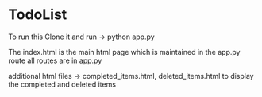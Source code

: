 # TodoList
To run this Clone it and run -> python app.py

The index.html is the main html page 
which is maintained in the app.py route
all routes are in app.py

additional html files -> completed_items.html, deleted_items.html to display the completed and deleted items
